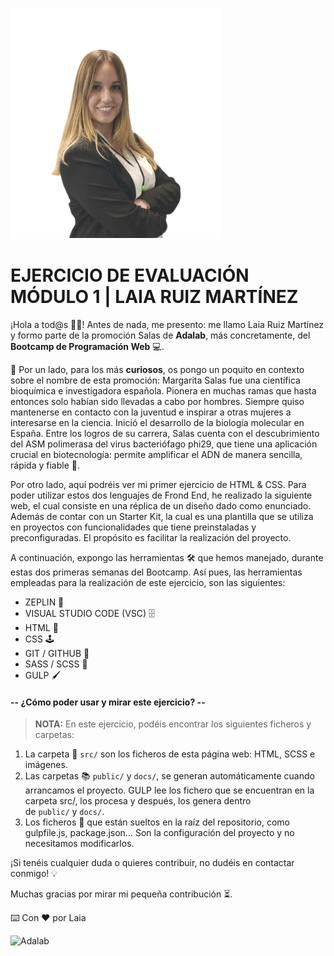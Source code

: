 ![Laia Ruiz Martínez](src/images/Laia.png)

# EJERCICIO DE EVALUACIÓN MÓDULO 1 | LAIA RUIZ MARTÍNEZ

¡Hola a tod@s 👋🏻!
Antes de nada, me presento: me llamo Laia Ruiz Martínez y formo parte de la promoción Salas de **Adalab**, más concretamente, del **Bootcamp de Programación Web** 💻.

🚀 Por un lado, para los más **curiosos**, os pongo un poquito en contexto sobre el nombre de esta promoción:
Margarita Salas fue una científica bioquímica e investigadora española. Pionera en muchas ramas que hasta entonces solo habían sido llevadas a cabo por hombres. Siempre quiso mantenerse en contacto con la juventud e inspirar a otras mujeres a interesarse en la ciencia. Inició el desarrollo de la biología molecular en España. Entre los logros de su carrera, Salas cuenta con el descubrimiento del ASM polimerasa del virus bacteriófago phi29, que tiene una aplicación crucial en biotecnología: permite amplificar el ADN de manera sencilla, rápida y fiable 🚀.

Por otro lado, aquí podréis ver mi primer ejercicio de HTML & CSS. Para poder utilizar estos dos lenguajes de Frond End, he realizado la siguiente web, el cual consiste en una réplica de un diseño dado como enunciado. Además de contar con un Starter Kit, la cual es una plantilla que se utiliza en proyectos con funcionalidades que tiene preinstaladas y preconfiguradas. El propósito es facilitar la realización del proyecto.

A continuación, expongo las herramientas 🛠️ que hemos manejado, durante estas dos primeras semanas del Bootcamp. Así pues, las herramientas empleadas para la realización de este ejercicio, son las siguientes:

- ZEPLIN 🔎
- VISUAL STUDIO CODE (VSC) 🗄️
- HTML 📌
- CSS 🕹️
- GIT / GITHUB 📂
- SASS / SCSS 🔗
- GULP 🖌️

#### -- ¿Cómo poder usar y mirar este ejercicio? --

> **NOTA:** En este ejercicio, podéis encontrar los siguientes ficheros y carpetas:

1. La carpeta 📂 `src/` son los ficheros de esta página web: HTML, SCSS e imágenes.
1. Las carpetas 📚 `public/` y `docs/`, se generan automáticamente cuando arrancamos el proyecto. GULP lee los fichero que se encuentran en la carpeta src/, los procesa y después, los genera dentro de `public/` y `docs/`.
1. Los ficheros 📝 que están sueltos en la raíz del repositorio, como gulpfile.js, package.json... Son la configuración del proyecto y no necesitamos modificarlos.

¡Si tenéis cualquier duda o quieres contribuir, no dudéis en contactar conmigo! 💡

Muchas gracias por mirar mi pequeña contribución ⏳.

⌨️ Con ❤️ por Laia

![Adalab](https://beta.adalab.es/resources/images/adalab-logo-155x61-bg-white.png)
